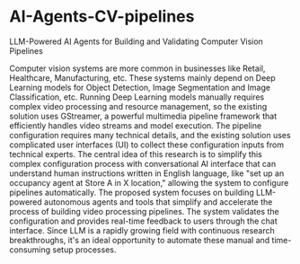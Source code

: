 # AI-Agents-CV-pipelines
LLM-Powered AI Agents for Building and Validating Computer Vision Pipelines


Computer vision systems are more common in businesses like Retail, Healthcare,
Manufacturing, etc. These systems mainly depend on Deep Learning models for Object
Detection, Image Segmentation and Image Classification, etc. Running Deep Learning models
manually requires complex video processing and resource management, so the existing
solution uses GStreamer, a powerful multimedia pipeline framework that efficiently handles
video streams and model execution. The pipeline configuration requires many technical
details, and the existing solution uses complicated user interfaces (UI) to collect these
configuration inputs from technical experts. The central idea of this research is to simplify
this complex configuration process with conversational AI interface that can understand
human instructions written in English language, like "set up an occupancy agent at Store A
in X location," allowing the system to configure pipelines automatically. The proposed
system focuses on building LLM-powered autonomous agents and tools that simplify and
accelerate the process of building video processing pipelines. The system validates the
configuration and provides real-time feedback to users through the chat interface. Since LLM
is a rapidly growing field with continuous research breakthroughs, it's an ideal opportunity
to automate these manual and time-consuming setup processes.
